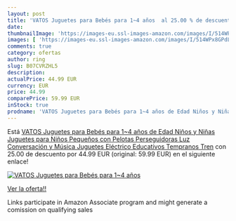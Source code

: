 ```yaml
---
layout: post
title: 'VATOS Juguetes para Bebés para 1~4 años  al 25.00 % de descuento'
date: 
thumbnailImage: 'https://images-eu.ssl-images-amazon.com/images/I/514WPx8GPdL._SL200_.jpg'
images: [ 'https://images-eu.ssl-images-amazon.com/images/I/514WPx8GPdL._SL200_.jpg' ]
comments: true
category: ofertas
author: ring
slug: B07CVRZHL5
description:
actualPrice: 44.99 EUR
currency: EUR
price: 44.99
comparePrice: 59.99 EUR
inStock: true
prodname: 'VATOS Juguetes para Bebés para 1~4 años de Edad Niños y Niñas Juguetes para Niños Pequeños con Pelotas Perseguidoras Luz Conversación y Música Juguetes Eléctrico Educativos Tempranos Tren'
---
```


Está [VATOS Juguetes para Bebés para 1~4 años de Edad Niños y Niñas Juguetes para Niños Pequeños con Pelotas Perseguidoras Luz Conversación y Música Juguetes Eléctrico Educativos Tempranos Tren](https://www.amazon.es/dp/B07CVRZHL5/?tag=tolees-21) con 25.00 de descuento por 44.99 EUR (original: 59.99 EUR) en el siguiente enlace!

[![VATOS Juguetes para Bebés para 1~4 años ](https://images-eu.ssl-images-amazon.com/images/I/514WPx8GPdL._SL200_.jpg)](https://www.amazon.es/dp/B07CVRZHL5/?tag=tolees-21)

[Ver la oferta!!](https://www.amazon.es/dp/B07CVRZHL5/?tag=tolees-21)

Links participate in Amazon Associate program and might generate a comission on qualifying sales


